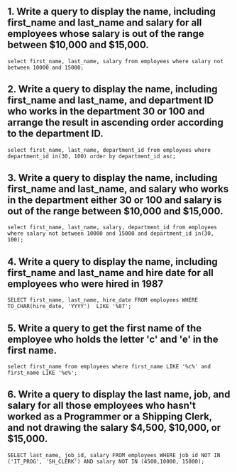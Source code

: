 ## 1. Write a query to display the name, including first_name and last_name and salary for all employees whose salary is out of the range between $10,000 and $15,000.
`select first_name, last_name, salary from employees where salary not between 10000 and 15000;`

## 2. Write a query to display the name, including first_name and last_name, and department ID who works in the department 30 or 100 and arrange the result in ascending order according to the department ID.
`select first_name, last_name, department_id from employees where department_id in(30, 100) order by department_id asc;`

## 3. Write a query to display the name, including first_name and last_name, and salary who works in the department either 30 or 100 and salary is out of the range between $10,000 and $15,000.
`select first_name, last_name, salary, department_id from employees where salary not between 10000 and 15000 and department_id in(30, 100);`

## 4. Write a query to display the name, including first_name and last_name and hire date for all employees who were hired in 1987
`SELECT first_name, last_name, hire_date FROM employees WHERE TO_CHAR(hire_date, 'YYYY')  LIKE '%87';`

## 5. Write a query to get the first name of the employee who holds the letter 'c' and 'e' in the first name.
`select first_name from employees where first_name LIKE '%c%' and first_name LIKE '%e%';`

## 6. Write a query to display the last name, job, and salary for all those employees who hasn't worked as a Programmer or a Shipping Clerk, and not drawing the salary $4,500, $10,000, or $15,000.
`SELECT last_name, job_id, salary FROM employees WHERE job_id NOT IN ('IT_PROG', 'SH_CLERK') AND salary NOT IN (4500,10000, 15000);`

